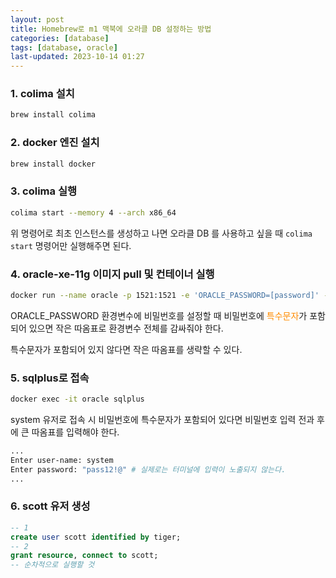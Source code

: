 ```yaml
---
layout: post
title: Homebrew로 m1 맥북에 오라클 DB 설정하는 방법
categories: [database]
tags: [database, oracle]
last-updated: 2023-10-14 01:27
---
```

### 1. colima 설치

```bash
brew install colima
```

### 2. docker 엔진 설치

```bash
brew install docker
```

### 3. colima 실행

```bash
colima start --memory 4 --arch x86_64
```

위 명령어로 최초 인스턴스를 생성하고 나면 오라클 DB 를 사용하고 싶을 때 `colima start` 명령어만 실행해주면 된다.

### 4. oracle-xe-11g 이미지 pull 및 컨테이너 실행

```bash
docker run --name oracle -p 1521:1521 -e 'ORACLE_PASSWORD=[password]' -d --restart=unless-stopped gvenzl/oracle-xe:11
```

ORACLE_PASSWORD 환경변수에 비밀번호를 설정할 때 비밀번호에 <span style="color: darkorange">특수문자</span>가 포함되어 있으면 작은 따옴표로 환경변수 전체를 감싸줘야 한다.

특수문자가 포함되어 있지 않다면 작은 따옴표를 생략할 수 있다.

### 5. sqlplus로 접속

```bash
docker exec -it oracle sqlplus
```

system 유저로 접속 시 비밀번호에 특수문자가 포함되어 있다면 비밀번호 입력 전과 후에 큰 따옴표를 입력해야 한다.

```bash
...
Enter user-name: system
Enter password: "pass12!@" # 실제로는 터미널에 입력이 노출되지 않는다.
...
```

### 6. scott 유저 생성

```sql
-- 1
create user scott identified by tiger;
-- 2
grant resource, connect to scott;
-- 순차적으로 실행할 것
```